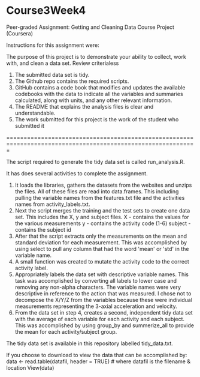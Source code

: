 # Course3Week4
Peer-graded Assignment: Getting and Cleaning Data Course Project  (Coursera)

Instructions for this assignment were:

The purpose of this project is to demonstrate your ability to collect, work with, and clean a data set.
Review criterialess 
1. The submitted data set is tidy.
2. The Github repo contains the required scripts.
3. GitHub contains a code book that modifies and updates the available codebooks with the data to indicate all the variables and summaries    calculated, along with units, and any other relevant information.
4. The README that explains the analysis files is clear and understandable.
5. The work submitted for this project is the work of the student who submitted it

=============================================================================================================

The script required to generate the tidy data set is called run_analysis.R.

It has does several activities to complete the assignment.
  1. It loads the libraries, gathers the datasets from the websites and unzips the files. All of these files are read into data.frames.  This including pulling the variable names from the features.txt file and the activities names from activity_labels.txt.
  2. Next the script merges the training and the test sets to create one data set.  This includes the X, y and subject files. 
     X - contains the values for the various measurements
     y - contains the activity code (1-6)
     subject - contains the subject id 
  3. After that the script extracts only the measurements on the mean and standard deviation for each measurement.  This was accomplished by using select to pull any column that had the word 'mean' or 'std' in the variable name.
  4. A small function was created to mutate the activity code to the correct activity label. 
  5. Appropriately labels the data set with descriptive variable names.  This task was accomplished by converting all labels to lower case and removing any non-alpha characters.  The variable names were very descriptive in reference to the action that was measured.  I chose not to decompose the X/Y/Z from the variables because these were individual measurements representing the 3-axial acceleration and velocity.
  6. From the data set in step 4, creates a second, independent tidy data set with the average of each variable for each activity and each subject.  This was accomplished by using group_by and summerize_all to provide the mean for each activity/subject group.
  
  The tidy data set is available in this repository labelled tidy_data.txt.
  
  If you choose to download to view the data that can be accomplished by:
      data <- read.table(datafil, header = TRUE) # where datafil is the filename & location
      View(data)
